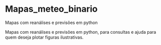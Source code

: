 # Mapas_meteo_binario
Mapas com reanálises e previsões em python


Mapas com reanálises e previsões em python, para consultas e ajuda para quem deseja plotar figuras ilustrativas. 



